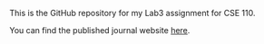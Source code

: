 This is the GitHub repository for my Lab3 assignment for CSE 110.

You can find the published journal website [here](https://etienne0601.github.io/sp21-cse110-lab3/).
